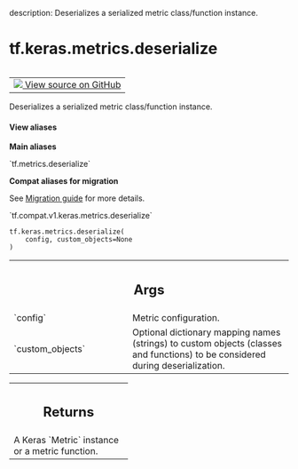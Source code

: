 description: Deserializes a serialized metric class/function instance.

<div itemscope itemtype="http://developers.google.com/ReferenceObject">
<meta itemprop="name" content="tf.keras.metrics.deserialize" />
<meta itemprop="path" content="Stable" />
</div>

# tf.keras.metrics.deserialize

<!-- Insert buttons and diff -->

<table class="tfo-notebook-buttons tfo-api nocontent" align="left">
<td>
  <a target="_blank" href="https://github.com/keras-team/keras/tree/v2.7.0/keras/metrics.py#L3729-L3745">
    <img src="https://www.tensorflow.org/images/GitHub-Mark-32px.png" />
    View source on GitHub
  </a>
</td>
</table>



Deserializes a serialized metric class/function instance.

<section class="expandable">
  <h4 class="showalways">View aliases</h4>
  <p>
<b>Main aliases</b>
<p>`tf.metrics.deserialize`</p>

<b>Compat aliases for migration</b>
<p>See
<a href="https://www.tensorflow.org/guide/migrate">Migration guide</a> for
more details.</p>
<p>`tf.compat.v1.keras.metrics.deserialize`</p>
</p>
</section>

<pre class="devsite-click-to-copy prettyprint lang-py tfo-signature-link">
<code>tf.keras.metrics.deserialize(
    config, custom_objects=None
)
</code></pre>



<!-- Placeholder for "Used in" -->


<!-- Tabular view -->
 <table class="responsive fixed orange">
<colgroup><col width="214px"><col></colgroup>
<tr><th colspan="2"><h2 class="add-link">Args</h2></th></tr>

<tr>
<td>
`config`
</td>
<td>
Metric configuration.
</td>
</tr><tr>
<td>
`custom_objects`
</td>
<td>
Optional dictionary mapping names (strings) to custom
objects (classes and functions) to be considered during deserialization.
</td>
</tr>
</table>



<!-- Tabular view -->
 <table class="responsive fixed orange">
<colgroup><col width="214px"><col></colgroup>
<tr><th colspan="2"><h2 class="add-link">Returns</h2></th></tr>
<tr class="alt">
<td colspan="2">
A Keras `Metric` instance or a metric function.
</td>
</tr>

</table>

